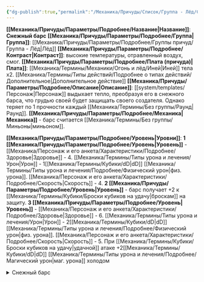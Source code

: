 ```yaml
---
{"dg-publish":true,"permalink":"/Механика/Причуды/Список/Группа - Лёд/Снежный барс/","noteIcon":"","created":"2025-08-21T13:47:49.612+03:00","updated":"2025-09-02T20:42:51.819+03:00"}
---
```


**[[Механика/Причуды/Параметры/Подробнее/Название\|Название]]**: **Снежный барс**
**[[Механика/Причуды/Параметры/Подробнее/Группа\|Группа]]**: [[Механика/Причуды/Параметры/Подробнее/Группы причуд/Группа - Лёд\|Лёд]] 
**[[Механика/Причуды/Параметры/Подробнее/Контраст\|Контраст]]**: высокие температуры, отравленный воздух, смог.
**[[Механика/Причуды/Параметры/Подробнее/Плата (причуда)\|Плата]]**: [[Механика/Термины/Механики/Огонь и лёд/Иней\|Иней]] тела х2. [[Механика/Термины/Типы действий/Подробнее о типах действий/Дополнительное\|Дополнительное действие]]
**[[Механика/Причуды/Параметры/Подробнее/Описание\|Описание]]**: [[system/templates/Персонаж\|Персонаж]] выдыхает тепло, преобразуя его в снежного барса, что грудью своей будет защищать своего создателя. Однако теряет по 1 прочности каждый [[Механика/Термины/Без группы/Раунд\|Раунд]].
**[[Механика/Причуды/Параметры/Подробнее/Механика\|Механика]]** - барс считается [[Механика/Термины/Без группы/Миньоны\|миньоном]]. 

**[[Механика/Причуды/Параметры/Подробнее/Уровень\|Уровни]]**:
**1 [[Механика/Причуды/Параметры/Подробнее/Уровень\|Уровень]]** - [[Механика/Персонаж и его анкета/Характеристики/Подробнее/Здоровье\|Здоровье]] - 4. [[Механика/Термины/Типы урона и лечения/Урон\|Урон]] - 1[[Механика/Термины/Кубики/dD\|dD]] [[Механика/Термины/Типы урона и лечения/Подробнее/Физический урон\|физ. урона]]. [[Механика/Персонаж и его анкета/Характеристики/Подробнее/Скорость\|Скорость]] - 4.
**2 [[Механика/Причуды/Параметры/Подробнее/Уровень\|Уровень]]** - барс получает +2 к [[Механика/Термины/Кубики/Броски кубиков на удачу\|броскам]] на защиту.
**3 [[Механика/Причуды/Параметры/Подробнее/Уровень\|Уровень]]** - [[Механика/Персонаж и его анкета/Характеристики/Подробнее/Здоровье\|Здоровье]] - 6. [[Механика/Термины/Типы урона и лечения/Урон\|Урон]] - 2[[Механика/Термины/Кубики/dD\|dD]] [[Механика/Термины/Типы урона и лечения/Подробнее/Физический урон\|физ. урона]]. [[Механика/Персонаж и его анкета/Характеристики/Подробнее/Скорость\|Скорость]] - 5. При [[Механика/Термины/Кубики/Броски кубиков на удачу\|удачной]] атаке +2[[Механика/Термины/Кубики/dD\|dD]] [[Механика/Термины/Типы урона и лечения/Подробнее/Магический урон\|маг. урона]] холодом

<details><summary>Снежный барс</summary><img src="Снежный барс.jpg" alt="" width="" height=""></img></details>